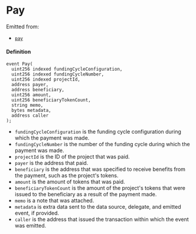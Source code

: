 # Pay

Emitted from:

* [`pay`](/api/contracts/or-abstract/jbpayoutredemptionpaymentterminal/write/pay.md)

#### Definition

```
event Pay(
  uint256 indexed fundingCycleConfiguration,
  uint256 indexed fundingCycleNumber,
  uint256 indexed projectId,
  address payer,
  address beneficiary,
  uint256 amount,
  uint256 beneficiaryTokenCount,
  string memo,
  bytes metadata,
  address caller
);
```

* `fundingCycleConfiguration` is the funding cycle configuration during which the payment was made.
* `fundingCycleNumber` is the number of the funding cycle during which the payment was made.
* `projectId` is the ID of the project that was paid.
* `payer` is the address that paid. 
* `beneficiary` is the address that was specified to receive benefits from the payment, such as the project's tokens.
* `amount` is the amount of tokens that was paid.
* `beneficiaryTokenCount` is the amount of the project's tokens that were issued to the beneficiary as a result of the payment made.
* `memo` is a note that was attached.
* `metadata` is extra data sent to the data source, delegate, and emitted event, if provided.
* `caller` is the address that issued the transaction within which the event was emitted.
